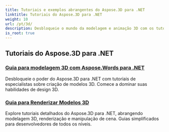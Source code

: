 ```yaml
---
title: Tutoriais e exemplos abrangentes do Aspose.3D para .NET
linktitle: Tutoriais do Aspose.3D para .NET
weight: 10
url: /pt/3d/
description: Desbloqueie o mundo da modelagem e animação 3D com os tutoriais do Aspose.3D para .NET. Eleve seus projetos sem esforço – da renderização à extrusão linear.
is_root: true
---
```

## Tutoriais do Aspose.3D para .NET
### [Guia para modelagem 3D com Aspose.Words para .NET](./guide-to-3d-modeling/)
Desbloqueie o poder do Aspose.3D para .NET com tutoriais de especialistas sobre criação de modelos 3D. Comece a dominar suas habilidades de design 3D.
### [Guia para Renderizar Modelos 3D](./guide-to-rendering/)
Explore tutoriais detalhados do Aspose.3D para .NET, abrangendo modelagem 3D, renderização e manipulação de cena. Guias simplificados para desenvolvedores de todos os níveis.